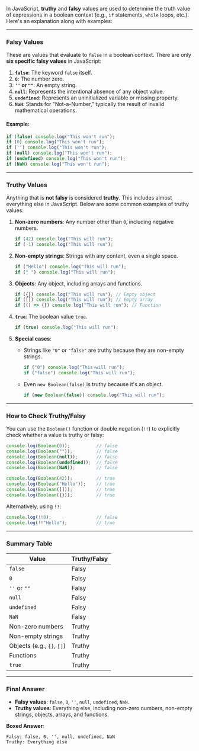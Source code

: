 In JavaScript, **truthy** and **falsy** values are used to determine the truth value of expressions in a boolean context (e.g., `if` statements, `while` loops, etc.). Here's an explanation along with examples:

---

### **Falsy Values**
These are values that evaluate to `false` in a boolean context. There are only **six specific falsy values** in JavaScript:

1. **`false`**: The keyword `false` itself.
2. **`0`**: The number zero.
3. **`''` or `""`**: An empty string.
4. **`null`**: Represents the intentional absence of any object value.
5. **`undefined`**: Represents an uninitialized variable or missing property.
6. **`NaN`**: Stands for "Not-a-Number," typically the result of invalid mathematical operations.

#### Example:
```javascript
if (false) console.log("This won't run");
if (0) console.log("This won't run");
if ('') console.log("This won't run");
if (null) console.log("This won't run");
if (undefined) console.log("This won't run");
if (NaN) console.log("This won't run");
```

---

### **Truthy Values**
Anything that is **not falsy** is considered **truthy**. This includes almost everything else in JavaScript. Below are some common examples of truthy values:

1. **Non-zero numbers**: Any number other than `0`, including negative numbers.
   ```javascript
   if (42) console.log("This will run");
   if (-1) console.log("This will run");
   ```

2. **Non-empty strings**: Strings with any content, even a single space.
   ```javascript
   if ("Hello") console.log("This will run");
   if (" ") console.log("This will run");
   ```

3. **Objects**: Any object, including arrays and functions.
   ```javascript
   if ({}) console.log("This will run"); // Empty object
   if ([]) console.log("This will run"); // Empty array
   if (() => {}) console.log("This will run"); // Function
   ```

4. **`true`**: The boolean value `true`.
   ```javascript
   if (true) console.log("This will run");
   ```

5. **Special cases**:
   - Strings like `"0"` or `"false"` are truthy because they are non-empty strings.
     ```javascript
     if ("0") console.log("This will run");
     if ("false") console.log("This will run");
     ```
   - Even `new Boolean(false)` is truthy because it's an object.
     ```javascript
     if (new Boolean(false)) console.log("This will run");
     ```

---

### **How to Check Truthy/Falsy**
You can use the `Boolean()` function or double negation (`!!`) to explicitly check whether a value is truthy or falsy:

```javascript
console.log(Boolean(0));          // false
console.log(Boolean(""));         // false
console.log(Boolean(null));       // false
console.log(Boolean(undefined));  // false
console.log(Boolean(NaN));        // false

console.log(Boolean(42));         // true
console.log(Boolean("Hello"));    // true
console.log(Boolean([]));         // true
console.log(Boolean({}));         // true
```

Alternatively, using `!!`:
```javascript
console.log(!!0);                 // false
console.log(!!"Hello");           // true
```

---

### **Summary Table**

| **Value**              | **Truthy/Falsy** |
|-------------------------|------------------|
| `false`                | Falsy            |
| `0`                    | Falsy            |
| `''` or `""`           | Falsy            |
| `null`                 | Falsy            |
| `undefined`            | Falsy            |
| `NaN`                  | Falsy            |
| Non-zero numbers       | Truthy           |
| Non-empty strings      | Truthy           |
| Objects (e.g., `{}`, `[]`) | Truthy       |
| Functions              | Truthy           |
| `true`                 | Truthy           |

---

### **Final Answer**
- **Falsy values**: `false`, `0`, `''`, `null`, `undefined`, `NaN`.
- **Truthy values**: Everything else, including non-zero numbers, non-empty strings, objects, arrays, and functions.

**Boxed Answer**:
```plaintext
Falsy: false, 0, '', null, undefined, NaN
Truthy: Everything else
```